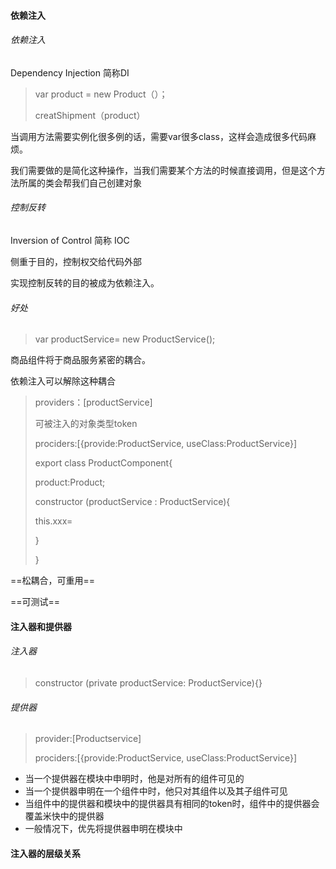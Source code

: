 #### 依赖注入

###### 依赖注入

Dependency Injection 简称DI

> var product = new Product（）；
>
> creatShipment（product）



当调用方法需要实例化很多例的话，需要var很多class，这样会造成很多代码麻烦。

我们需要做的是简化这种操作，当我们需要某个方法的时候直接调用，但是这个方法所属的类会帮我们自己创建对象



###### 控制反转

Inversion of Control 简称 IOC

侧重于目的，控制权交给代码外部

实现控制反转的目的被成为依赖注入。



###### 好处

> var productService= new ProductService();

商品组件将于商品服务紧密的耦合。

依赖注入可以解除这种耦合

> providers：[productService]
>
> 可被注入的对象类型token
>
> prociders:[{provide:ProductService, useClass:ProductService}]
>
> export class ProductComponent{
>
> product:Product;
>
> constructor (productService : ProductService){
>
> this.xxx=
>
> }
>
> }

==松耦合，可重用==

==可测试==





#### 注入器和提供器

###### 注入器

> constructor (private productService: ProductService){}

###### 提供器

> provider:[Productservice]
>
> prociders:[{provide:ProductService, useClass:ProductService}]

- 当一个提供器在模块中申明时，他是对所有的组件可见的
- 当一个提供器申明在一个组件中时，他只对其组件以及其子组件可见
- 当组件中的提供器和模块中的提供器具有相同的token时，组件中的提供器会覆盖米快中的提供器
- 一般情况下，优先将提供器申明在模块中



#### 注入器的层级关系

